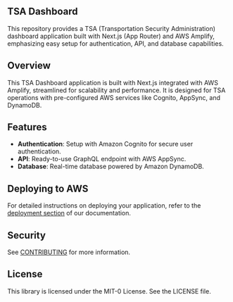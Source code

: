 ## TSA Dashboard

This repository provides a TSA (Transportation Security Administration) dashboard application built with Next.js (App Router) and AWS Amplify, emphasizing easy setup for authentication, API, and database capabilities.

## Overview

This TSA Dashboard application is built with Next.js integrated with AWS Amplify, streamlined for scalability and performance. It is designed for TSA operations with pre-configured AWS services like Cognito, AppSync, and DynamoDB.

## Features

- **Authentication**: Setup with Amazon Cognito for secure user authentication.
- **API**: Ready-to-use GraphQL endpoint with AWS AppSync.
- **Database**: Real-time database powered by Amazon DynamoDB.

## Deploying to AWS

For detailed instructions on deploying your application, refer to the [deployment section](https://docs.amplify.aws/nextjs/start/quickstart/nextjs-app-router-client-components/#deploy-a-fullstack-app-to-aws) of our documentation.

## Security

See [CONTRIBUTING](CONTRIBUTING.md#security-issue-notifications) for more information.

## License

This library is licensed under the MIT-0 License. See the LICENSE file.